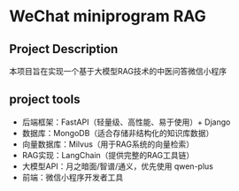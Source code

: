 # WeChat miniprogram RAG

## Project Description
本项目旨在实现一个基于大模型RAG技术的中医问答微信小程序

## project tools
- 后端框架：FastAPI（轻量级、高性能、易于使用）+ Django
- 数据库：MongoDB（适合存储非结构化的知识库数据）
- 向量数据库：Milvus（用于RAG系统的向量检索）
- RAG实现：LangChain（提供完整的RAG工具链）
- 大模型API：月之暗面/智谱/通义，优先使用 qwen-plus
- 前端：微信小程序开发者工具
